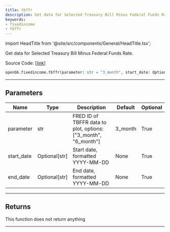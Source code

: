 ```yaml
---
title: tbffr
description: Get data for Selected Treasury Bill Minus Federal Funds Rate
keywords:
- fixedincome
- tbffr
---
```


import HeadTitle from '@site/src/components/General/HeadTitle.tsx';

<HeadTitle title="fixedincome.tbffr - Reference | OpenBB SDK Docs" />

Get data for Selected Treasury Bill Minus Federal Funds Rate.

Source Code: [[link](https://github.com/OpenBB-finance/OpenBBTerminal/tree/main/openbb_terminal/fixedincome/fred_model.py#L1044)]

```python wordwrap
openbb.fixedincome.tbffr(parameter: str = "3_month", start_date: Optional[str] = None, end_date: Optional[str] = None)
```

---

## Parameters

| Name | Type | Description | Default | Optional |
| ---- | ---- | ----------- | ------- | -------- |
| parameter | str | FRED ID of TBFFR data to plot, options: ["3_month", "6_month"] | 3_month | True |
| start_date | Optional[str] | Start date, formatted YYYY-MM-DD | None | True |
| end_date | Optional[str] | End date, formatted YYYY-MM-DD | None | True |


---

## Returns

This function does not return anything

---

